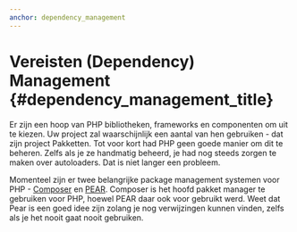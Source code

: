```yaml
---
anchor: dependency_management
---
```


# Vereisten (Dependency) Management {#dependency_management_title}

Er zijn een hoop van PHP bibliotheken, frameworks en componenten om uit te kiezen. Uw project zal waarschijnlijk een aantal van hen gebruiken - dat zijn project Pakketten. Tot voor kort had PHP geen goede manier om dit te beheren. Zelfs als je ze handmatig beheerd, je had nog steeds zorgen te maken over autoloaders.
Dat is niet langer een probleem.

Momenteel zijn er twee belangrijke package management systemen voor PHP - [Composer] en [PEAR]. Composer is
het hoofd pakket manager te gebruiken voor PHP, hoewel PEAR daar ook voor gebruikt werd. Weet dat
Pear is een goed idee zijn zolang je nog verwijzingen kunnen vinden, zelfs als je het nooit gaat nooit gebruiken.

[Composer]: /#composer_and_packagist
[PEAR]: /#pear